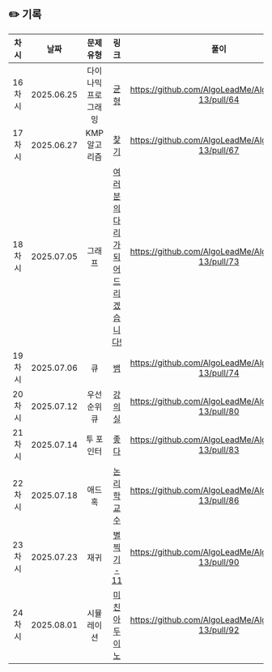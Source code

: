 ## ✏️ 기록

|  차시  |     날짜     |    문제유형    |                              링크                              |                         풀이                          |
 |:----:|:----------:|:----------:|:------------------------------------------------------------:|:---------------------------------------------------:|
| 16차시 | 2025.06.25 | 다이나믹 프로그래밍 |         [균형](https://www.acmicpc.net/problem/22968)          | https://github.com/AlgoLeadMe/AlgoLeadMe-13/pull/64 |
| 17차시 | 2025.06.27 |  KMP 알고리즘  |          [찾기](https://www.acmicpc.net/problem/1786)          | https://github.com/AlgoLeadMe/AlgoLeadMe-13/pull/67 |
| 18차시 | 2025.07.05 |    그래프     | [여러분의 다리가 되어 드리겠습니다!](https://www.acmicpc.net/problem/17352) | https://github.com/AlgoLeadMe/AlgoLeadMe-13/pull/73 |
| 19차시 | 2025.07.06 |     큐      |          [뱀](https://www.acmicpc.net/problem/3190)           | https://github.com/AlgoLeadMe/AlgoLeadMe-13/pull/74 |
| 20차시 | 2025.07.12 |   우선순위 큐   |         [강의실](https://www.acmicpc.net/problem/1374)          | https://github.com/AlgoLeadMe/AlgoLeadMe-13/pull/80 |
| 21차시 | 2025.07.14 |   투 포인터    |          [좋다](https://www.acmicpc.net/problem/1253)          | https://github.com/AlgoLeadMe/AlgoLeadMe-13/pull/83 |
| 22차시 | 2025.07.18 |    애드 혹    |        [논리학 교수](https://www.acmicpc.net/problem/1813)        | https://github.com/AlgoLeadMe/AlgoLeadMe-13/pull/86 |
| 23차시 | 2025.07.23 |     재귀     |      [별 찍기 - 11](https://www.acmicpc.net/problem/2448)       | https://github.com/AlgoLeadMe/AlgoLeadMe-13/pull/90 |
| 24차시 | 2025.08.01 |   시뮬레이션    |        [미친 아두이노](https://www.acmicpc.net/problem/8972)        | https://github.com/AlgoLeadMe/AlgoLeadMe-13/pull/92 |
 